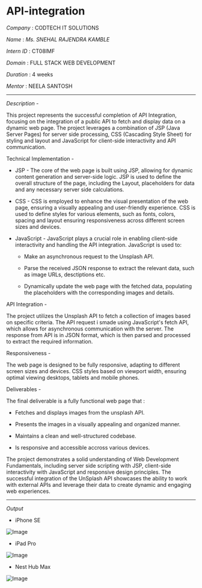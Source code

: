 # API-integration

*Company* : CODTECH IT SOLUTIONS

*Name* : *Ms. SNEHAL RAJENDRA KAMBLE*

*Intern ID* : CT08IMF

*Domain* : FULL STACK WEB DEVELOPMENT

*Duration* : 4 weeks

*Mentor* : NEELA SANTOSH

------------------------------------------------------------------------------------------------------------------------------------------------------------------

*Description* - 

This project represents the successful completion of API Integration, focusing on the integration of a public API to fetch and display data on a dynamic web page. The project leverages a combination of JSP (Java Server Pages) for server side  processing, CSS (Cascading Style Sheet) for styling and layout and JavaScript for client-side interactivity and API communication.

Technical Implementation -

- JSP - The core of the web page is built using JSP, allowing for dynamic content generation and server-side logic. JSP is used to define the overall structure of the page, including the Layout, placeholders for data and any necessary server side calculations.

- CSS - CSS is employed to enhance the visual presentation of the web page, ensuring a visually appealing and user-friendly experience. CSS is used to define styles for various elements, such as fonts, colors, spacing and layout ensuring responsiveness across different screen sizes and devices.

- JavaScript - JavaScript plays a crucial role in enabling client-side interactivity and handling the API integration. JavaScript is used to:
    - Make an asynchronous request to the Unsplash API.
 
    - Parse the received JSON response to extract the relevant data, such as image URLs, desctiptions etc.
 
    - Dynamically update the web page with the fetched data, populating the placeholders with the corresponding images and details.

API Integration -

The project utilizes the Unsplash API to fetch a collection of images based on specific criteria. The API request i smade using JavaScript's fetch API, which allows for asynchronous communication with the server. The response from API is in JSON format, which is then parsed and processed to extract the required information.

Responsiveness -

The web page is designed to be fully responsive, adapting to different screen sizes and devices. CSS styles based on viewport width, ensuring optimal viewing desktops, tablets and mobile phones.

Deliverables -

The final deliverable is a fully functional web page that :

- Fetches and displays images from the unsplash API.

- Presents the images in a visually appealing and organized manner.

- Maintains a clean and well-structured codebase.

- Is responsive and accessible accross various devices.

The project demonstrates a solid understanding of Web Development Fundamentals, including server side scripting with JSP, client-side interactivity with JavaScript and responsive design principles. The successful integration of the UnSplash API showcases the ability to work with external APIs and leverage their data to create dynamic and engaging web experiences.

---------------------------------------------------------------------------------------------------------------

*Output*

-  iPhone SE

![Image](https://github.com/user-attachments/assets/c0921fa3-6101-4447-82a4-0a61be613a6e)


-  iPad Pro

![Image](https://github.com/user-attachments/assets/3e617251-ea59-47cf-b38c-f5b93bf2677f)


- Nest Hub Max

![Image](https://github.com/user-attachments/assets/f4200802-f756-41db-a6c1-6c62bd4b391f)
